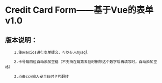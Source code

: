 # Credit Card Form——基于Vue的表单v1.0

## 版本说明：  

		1.使用axios进行表单提交，可以存入mysql

		2.卡号每四位自动添加空格（不支持在每第五位时删除这个数字后再填写时，自动添加空格）  

		3.点击ccv输入安全码时卡片翻转



